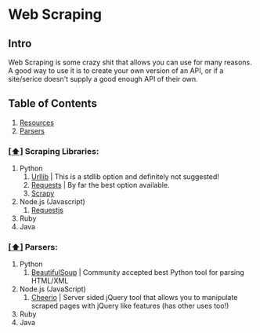 Web Scraping
===============================

## Intro
Web Scraping is some crazy shit that allows you can use for many reasons.  A good way to use it is to create your own version of an API, or if a site/serice doesn't supply a good enough API of their own.  

## <a name='toc'>Table of Contents</a>

  1. [Resources](#resources)
  2. [Parsers](#parsers)


### [[⬆]](#toc) <a name='Scraping Libraries'>Scraping Libraries:</a>
1. Python
    1. [Urllib](https://docs.python.org/2/library/urllib.html) | This is a stdlib option and definitely not suggested!
    2. [Requests](http://docs.python-requests.org/en/latest/) | By far the best option available.
    3. [Scrapy](http://scrapy.org/)
2. Node.js (Javascript)
    1. [Requestjs](https://github.com/mikeal/request)
3. Ruby
4. Java



### [[⬆]](#toc) <a name='Parsers'>Parsers:</a>
1. Python
    1. [BeautifulSoup](http://beautiful-soup-4.readthedocs.org/en/latest/) | Community accepted best Python tool for parsing HTML/XML
2. Node.js (JavaScript)
    1. [Cheerio](https://github.com/cheeriojs/cheerio) | Server sided jQuery tool that allows you to manipulate scraped pages with jQuery like features (has other uses too!)
3. Ruby
4. Java
